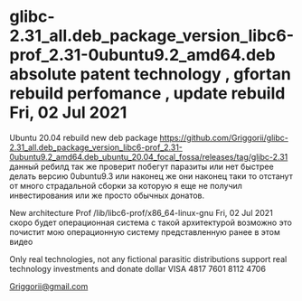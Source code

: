 # glibc-2.31_all.deb_package_version_libc6-prof_2.31-0ubuntu9.2_amd64.deb absolute patent technology , gfortan rebuild perfomance , update rebuild Fri, 02 Jul 2021

Ubuntu 20.04 rebuild new deb package https://github.com/Griggorii/glibc-2.31_all.deb_package_version_libc6-prof_2.31-0ubuntu9.2_amd64.deb_ubuntu_20.04_focal_fossa/releases/tag/glibc-2.31 данный ребилд так же проверит побегут паразиты или нет быстрее делать версию 0ubuntu9.3 или наконец же они наконец таки то отстанут от много страдальной сборки за которую я еще не получил инвестирования или же просто обычных донатов.

New architecture Prof /lib/libc6-prof/x86_64-linux-gnu Fri, 02 Jul 2021 скоро будет операционная система с такой архитектурой возможно это почистит мою операционную систему представленную ранее в этом видео 

Only real technologies, not any fictional parasitic distributions support real technology investments and donate dollar VISA 4817 7601 8112 4706

Griggorii@gmail.com

